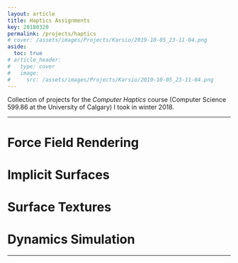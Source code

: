 ```yaml
---
layout: article
title: Haptics Assignments
key: 20180320
permalink: /projects/haptics
# cover: /assets/images/Projects/Karsio/2019-10-05_23-11-04.png
aside:
  toc: true
# article_header:
#   type: cover
#   image:
#     src: /assets/images/Projects/Karsio/2019-10-05_23-11-04.png
---
```


Collection of projects for the *Computer Haptics* course (Computer Science 599.86 at the University of Calgary) I took in winter 2018. 

<!--more-->


--- 

# Force Field Rendering

# Implicit Surfaces

# Surface Textures

# Dynamics Simulation

--- 